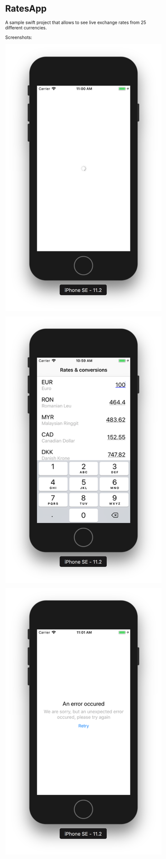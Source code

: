 # RatesApp

A sample swift project that allows to see live exchange rates from 25 different currencies.

Screenshots:

![1](./Screenshots/1.png)

![2](./Screenshots/2.png)

![3](./Screenshots/3.png)
